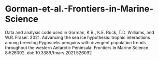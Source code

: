 # Gorman-et-al.-Frontiers-in-Marine-Science
Data and analysis code used in Gorman, K.B., K.E. Ruck, T.D. Williams, and W.R. Fraser. 2021. Advancing the sea ice hypothesis: trophic interactions among breeding Pygoscelis penguins with divergent population trends throughout the western Antarctic Peninsula. Frontiers in Marine Science 8:526092. doi: 10.3389/fmars.2021.526092
